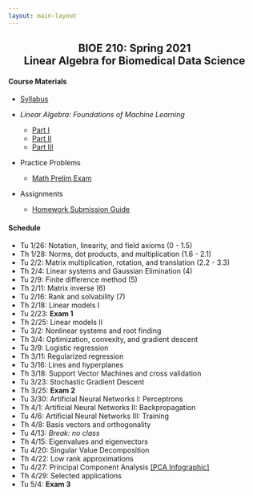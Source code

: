 ```yaml
---
layout: main-layout
---
```


<link href="style.css" rel="stylesheet">

<center>
<h2>BIOE 210: Spring 2021<br>
Linear Algebra for Biomedical Data Science</h2>
</center>

#### Course Materials
* [Syllabus](files/BIOE210_Sp21_Syllabus.pdf)
* *Linear Algebra: Foundations of Machine Learning*
  - [Part I](files/LA_Part1.pdf)
  - [Part II](files/LA_Part2.pdf)
  - [Part III](files/LA_Part3.pdf)

* Practice Problems
  - [Math Prelim Exam](/files/PrelimExam.pdf)
* Assignments
  - [Homework Submission Guide](files/BIOE210_Homework_Submission_Guide.pdf)

#### Schedule
* Tu 1/26: Notation, linearity, and field axioms (0 - 1.5)
* Th 1/28: Norms, dot products, and multiplication (1.6 - 2.1)
* Tu 2/2: Matrix multiplication, rotation, and translation (2.2 - 3.3)
* Th 2/4: Linear systems and Gaussian Elimination (4)
* Tu 2/9: Finite difference method (5)
* Th 2/11: Matrix inverse (6)
* Tu 2/16: Rank and solvability (7)
* Th 2/18: Linear models I
* Tu 2/23: **Exam 1**
* Th 2/25: Linear models II
* Tu 3/2: Nonlinear systems and root finding
* Th 3/4: Optimization, convexity, and gradient descent
* Tu 3/9: Logistic regression
* Th 3/11: Regularized regression
* Tu 3/16: Lines and hyperplanes
* Th 3/18: Support Vector Machines and cross validation
* Tu 3/23: Stochastic Gradient Descent
* Th 3/25: **Exam 2**
* Tu 3/30: Artificial Neural Networks I: Perceptrons
* Th 4/1: Artificial Neural Networks II: Backpropagation
* Tu 4/6: Artificial Neural Networks III: Training
* Th 4/8: Basis vectors and orthogonality
* Tu 4/13: *Break: no class*
* Th 4/15: Eigenvalues and eigenvectors
* Tu 4/20: Singular Value Decomposition
* Th 4/22: Low rank approximations
* Tu 4/27: Principal Component Analysis [ [PCA Infographic] ](files/PCA_infographic.pdf)
* Th 4/29: Selected applications
* Tu 5/4: **Exam 3**

